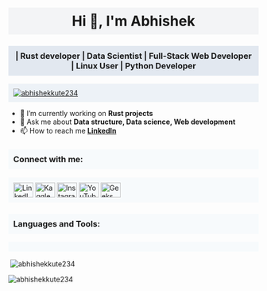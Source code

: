 <h1 align="center" style="background-color: #f3f4f6; padding: 10px;">Hi 👋, I'm Abhishek</h1>
<h3 align="center" style="background-color: #e2e8f0; padding: 10px;">| Rust developer | Data Scientist | Full-Stack Web Developer | Linux User | Python Developer</h3>

<p align="left" style="background-color: #edf2f7; padding: 10px;">
  <a href="https://github.com/ryo-ma/github-profile-trophy"><img src="https://github-profile-trophy.vercel.app/?username=abhishekkute234" alt="abhishekkute234" /></a>
</p>

- 🔭 I’m currently working on **Rust projects**
- 💬 Ask me about **Data structure, Data science, Web development**
- 📫 How to reach me **[LinkedIn](https://www.linkedin.com/in/abhishek-kute-a85822257/)**

<h3 align="left" style="background-color: #f7fafc; padding: 10px;">Connect with me:</h3>
<p align="left" style="background-color: #f7fafc; padding: 10px;">
  <a href="https://linkedin.com/in/abhishek-kute-a85822257/" target="blank"><img align="center" src="https://raw.githubusercontent.com/rahuldkjain/github-profile-readme-generator/master/src/images/icons/Social/linked-in-alt.svg" alt="LinkedIn" height="30" width="40" /></a>
  <a href="https://kaggle.com/abhishekkute" target="blank"><img align="center" src="https://raw.githubusercontent.com/rahuldkjain/github-profile-readme-generator/master/src/images/icons/Social/kaggle.svg" alt="Kaggle" height="30" width="40" /></a>
  <a href="https://instagram.com/_n_0_w_" target="blank"><img align="center" src="https://raw.githubusercontent.com/rahuldkjain/github-profile-readme-generator/master/src/images/icons/Social/instagram.svg" alt="Instagram" height="30" width="40" /></a>
  <a href="https://www.youtube.com/@keep_it_sorted" target="blank"><img align="center" src="https://raw.githubusercontent.com/rahuldkjain/github-profile-readme-generator/master/src/images/icons/Social/youtube.svg" alt="YouTube" height="30" width="40" /></a>
  <a href="https://auth.geeksforgeeks.org/user/abhishek_kute_234/" target="blank"><img align="center" src="https://raw.githubusercontent.com/rahuldkjain/github-profile-readme-generator/master/src/images/icons/Social/geeks-for-geeks.svg" alt="Geeks for Geeks" height="30" width="40" /></a>
</p>

<h3 align="left" style="background-color: #f7fafc; padding: 10px;">Languages and Tools:</h3>
<p align="left" style="background-color: #f7fafc; padding: 10px;">
  <!-- Add your languages and tools here -->
</p>

<p>&nbsp;<img align="center" src="https://github-readme-stats.vercel.app/api?username=abhishekkute234&show_icons=true&locale=en" alt="abhishekkute234" /></p>

<p><img align="center" src="https://github-readme-streak-stats.herokuapp.com/?user=abhishekkute234&" alt="abhishekkute234" /></p>

